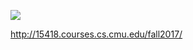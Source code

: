 ![](http://slideplayer.com/slide/5325966/17/images/19/Multicomputers+(1)+(a)+A+multicomputer+with+16+CPUs,+each+with+its+own+private+memory..jpg)


http://15418.courses.cs.cmu.edu/fall2017/